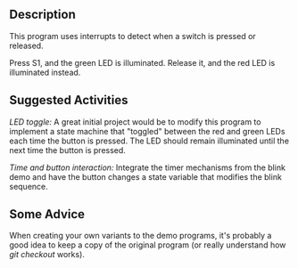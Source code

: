 ## Description
This program uses interrupts to detect when a switch is pressed or
released.

Press S1, and the green LED is illuminated.  Release it, and the red
LED is illuminated instead.

## Suggested Activities
_LED toggle:_  A great initial project would be to modify this program to
implement a state machine that "toggled" between the red and green LEDs
each time the button is pressed. The LED should remain illuminated until
the next time the button is pressed.

_Time and button interaction:_
Integrate the timer mechanisms from the blink demo and have the button
changes a state variable that modifies the blink sequence.


## Some Advice
When creating your own variants to the demo programs,
it's probably a good idea to keep a copy of the original program (or really understand how _git checkout_ works).  


